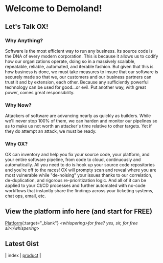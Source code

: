 # Welcome to Demoland!

## Let's Talk OX!
### Why Anything?
Software is the most efficient way to run any business. Its source code is the DNA of every modern corporation. This is because it allows us to codify how our organizations operate, doing so in a massively scalable, repeatable, reliable, automated, and iterable fashion. But given that this is how business is done, we must take measures to insure that our software is securely made so that we, our customers and our business partners can trust it and by extension, each other. Because any sufficiently powerful technology can be used for good...or evil. Put another way, with great power, comes great responsibility.

### Why Now?
Attackers of software are advancing nearly as quickly as builders. While we'll never stop 100% of them, we can harden and monitor our pipelines so as to make us not worth an attacker's time relative to other targets. Yet if they do attempt an attack, we must be ready.

### Why OX?
OX can inventory and help you fix your source code, your platform, and your entire software pipeline, from code to cloud, continuously and automatically. All you need to do is hook up your source code repositories and you're off to the races! OX will prompty scan and reveal where you are most vulnerable while "de-noising" your issues thanks to our correlation, de-duplication, and rigorous re-prioritization logic. And all of it can be applied to your CI/CD processes and further automated with no-code workflows that instantly share the findings across your ticketing systems, chat ops, email, etc.

## View the platform info here (and start for FREE)
[Platform](https://ox.security){:target="_blank"}
*\<whispering\>for free? yes, sir, for free sir\</whispering\>*

## Latest Gist
<script src="https://gist.github.com/aaronhmiller/3827e4ebd8aa402fe69984bd4a51b633.js"></script>

| index | [product](https://aaronhmiller.github.io/product) |
